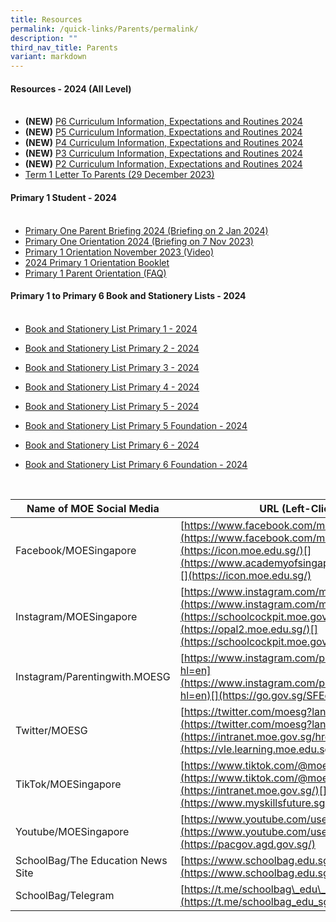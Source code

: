 ```yaml
---
title: Resources
permalink: /quick-links/Parents/permalink/
description: ""
third_nav_title: Parents
variant: markdown
---
```

#### **Resources - 2024 (All Level)**<br><br>


* **(NEW)** [P6 Curriculum Information, Expectations and Routines 2024](/files/Parent%20Resources/2024/P6_Curriculum_Info__Expectations___Routines_2024_website.pdf)
* **(NEW)** [P5 Curriculum Information, Expectations and Routines 2024](/files/Parent%20Resources/2024/P5_PTC_2024_for_website__3_.pdf)
* **(NEW)** [P4 Curriculum Information, Expectations and Routines 2024](/files/Parent%20Resources/2024/P4_PTC_2024_11_Jan.pdf)
* **(NEW)** [P3 Curriculum Information, Expectations and Routines 2024](/files/Parent%20Resources/2024/P3_Curriculum_Information__Expectations_and_Routines_2024.pdf)
*  **(NEW)** [P2 Curriculum Information, Expectations and Routines 2024](/files/Parent%20Resources/2024/P2_PTC_2024_upload__1_.pdf)
* [Term 1 Letter To Parents (29 December 2023)](/files/Parent%20Resources/2024/2024_term_1_notification.pdf)

#### **Primary 1 Student - 2024**<br><br>

* [Primary One Parent Briefing 2024 (Briefing on 2 Jan 2024)](/files/Parent%20Resources/2024/P1_Parent_Briefing_2024_2_Jan_1_.pdf)
*  [Primary One Orientation 2024 (Briefing on 7 Nov 2023)](/files/Parent%20Resources/2023/primary%20one%20orientation%202024%20(briefing%20on%207%20nov%202023).pdf)
*  [Primary 1 Orientation November 2023 (Video)](https://drive.google.com/file/d/1UAny3tHnpIYKkC8MFH6xSZEw2S2grvvb/view?usp=sharing)
*  [2024 Primary 1 Orientation Booklet](/files/Parent%20Resources/2023/2024%20p1%20orientation%20booklet.pdf)
*  [Primary 1 Parent Orientation (FAQ)](/files/Parent%20Resources/2023/frequently%20asked%20questions_p1%20parent%20orientation.pdf)

#### **Primary 1 to Primary 6 Book and Stationery Lists - 2024**<br><br>

* [Book and Stationery List Primary 1 - 2024](/files/Parent%20Resources/Booklist2024/SKPS_P1.pdf)

* [Book and Stationery List Primary 2 - 2024](/files/Parent%20Resources/Booklist2024/SKPS_P2.pdf)

* [Book and Stationery List Primary 3 - 2024](/files/Parent%20Resources/Booklist2024/SKPS_P3.pdf)

* [Book and Stationery List Primary 4 - 2024](/files/Parent%20Resources/Booklist2024/SKPS_P4.pdf)

* [Book and Stationery List Primary 5 - 2024](/files/Parent%20Resources/Booklist2024/SKPS_P5.pdf)

* [Book and Stationery List Primary 5 Foundation - 2024](/files/Parent%20Resources/Booklist2024/SKPS_P5__FDN_.pdf)

* [Book and Stationery List Primary 6 - 2024](/files/Parent%20Resources/Booklist2024/SKPS_P6.pdf)

* [Book and Stationery List Primary 6 Foundation - 2024](/files/Parent%20Resources/Booklist2024/SKPS_P6__FDN_.pdf)

<!-- #### **Resources - 2023 (All Level)**<br><br>

*  [Term 4 Letter to Parents](/files/Parent%20Resources/2023/2023%20term%204%20term_notification.pdf)

*  [Term 3 Letter to Parents (23rd June 2023) ](/files/Parent%20Resources/2023/2023%20term%203%20letter%20to%20parents.pdf)

*  [Responses to P6 Briefing on 26 May 2023](/files/Parent%20Resources/2023/responses%20to%20p6%20briefing%20on%2026%20may%202023.pdf)

*  [Response to queries regarding P4 Subject Based Banding](/files/Parent%20Resources/2023/p4%20sbb%20query%20response.pdf)

*  [For Parents Briefing on PSLE Matters 2023](/files/Parent%20Resources/2023/(for%20parents)%20briefing%20on%20psle%20matters%202023.pdf)

*  [Primary 4 Subject-based Banding Briefing 2023](/files/Parent%20Resources/2023/p4%20sbb%20briefing%202023.pdf)

*  [Primary 6 Curriculum Information, Expectations &amp; Routines as shared during "P6 Parent Teacher Connect" (January 2023)](/files/Parent%20Resources/2023/P6%20Curriculum%20Info%20Expectations%20Routines.pdf)

*  [Presentation shared during "P3 Parent Teacher Connect" (17th January 2023)](/files/Parent%20Resources/2023/P3%20PTC%202023.pdf)

*  [Presentation shared during "P2 Parent Teacher Connect" (17th January 2023)](/files/Parent%20Resources/2023/P2%20PTC%202023.pdf)

*  [Presentation shared during "P4 Parent Teacher Connect" (12th January 2023)](/files/Parent%20Resources/2023/P4%20PTC%202023.pdf)

*  [Presentation shared during "P5 Parent Teacher Connect" (12th January 2023)](/files/Parent%20Resources/2023/P5%20PTC%202023.pdf)

*  [Presentation shared during "P1 Meet &amp; Greet Session" (3rd January 2023)](/files/Parent%20Resources/2023/P1%20Meet%20&amp;%20Greet%20Session%20as%20at%203%20Jan%202023.pdf)

*  [Term 1 Letter To Parents (30th December 2022)](/files/Parent%20Resources/2023/Term%201%20Letter%20to%20Parents%202023.pdf) -->

<br>

| Name of MOE Social Media | URL (Left-Click Below) |
| --- | --- |
| Facebook/MOESingapore | [https://www.facebook.com/moesingapore/](https://www.facebook.com/moesingapore/)[](https://icon.moe.edu.sg/)[](https://www.academyofsingaporeteachers.moe.gov.sg/)[](https://icon.moe.edu.sg/) |
| Instagram/MOESingapore | [https://www.instagram.com/moesingapore/?hl=en](https://www.instagram.com/moesingapore/?hl=en)[](https://schoolcockpit.moe.gov.sg/)[](https://opal2.moe.edu.sg/)[](https://schoolcockpit.moe.gov.sg/) |
| Instagram/Parentingwith.MOESG | [](https://www.hrp.gov.sg/)[https://www.instagram.com/parentingwith.moesg/?hl=en](https://www.instagram.com/parentingwith.moesg/?hl=en)[](https://go.gov.sg/SFEd)  |
| Twitter/MOESG | [https://twitter.com/moesg?lang=en](https://twitter.com/moesg?lang=en)[](https://intranet.moe.gov.sg/hronline)[](https://vle.learning.moe.edu.sg/) |
| TikTok/MOESingapore | [https://www.tiktok.com/@moesingapore](https://www.tiktok.com/@moesingapore)[](https://intranet.moe.gov.sg/)[](https://www.myskillsfuture.sg/primary)|
| Youtube/MOESingapore  | [https://www.youtube.com/user/moespore](https://www.youtube.com/user/moespore)[](https://pacgov.agd.gov.sg/) |
| SchoolBag/The Education News Site  | [](https://iexams.seab.gov.sg%20/)[https://www.schoolbag.edu.sg/](https://www.schoolbag.edu.sg/) |
| SchoolBag/Telegram  | [](https://pg.moe.edu.sg%20/)[https://t.me/schoolbag\_edu\_sg](https://t.me/schoolbag_edu_sg) |